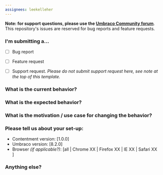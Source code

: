```yaml
---
assignees: leekelleher
---
```


**Note: for support questions, please use the [Umbraco Community forum](https://our.umbraco.com)**. This repository's issues are reserved for bug reports and feature requests.

### I'm submitting a...

- [ ] Bug report
- [ ] Feature request
- [ ] Support request. _Please do not submit support request here, see note at the top of this template._


### What is the current behavior?


### What is the expected behavior?


### What is the motivation / use case for changing the behavior?


### Please tell us about your set-up:

- Contentment version: [1.0.0]
- Umbraco version: [8.2.0]
- Browser _(if applicable?)_: [all | Chrome XX | Firefox XX | IE XX | Safari XX ]


### Anything else?

<!-- Include any links, suggestions, stack-traces, etc. -->

